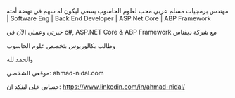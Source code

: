 
مهندس برمجيات مسلم عربي محب لعلوم الحاسوب يسعى ليكون له سهم في نهضة أمته | Software Eng | Back End Developer | ASP.Net Core | ABP Framework

خبرتي وعملي الآن في c#, ASP.NET Core & ABP Framework مع شركة ديفناس

وطالب بكالوريوس بتخصص علوم الحاسوب 

والحمد لله

موقعي الشخصي: ahmad-nidal.com

حسابي على لينكد ان: https://www.linkedin.com/in/ahmad-nidal/
